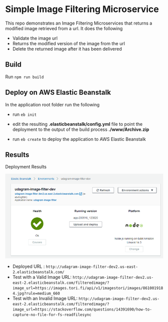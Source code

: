 # Simple Image Filtering Microservice

This repo demonstrates an Image Filtering Microservices that returns a modified image retrieved from a url. It does the following

* Validate the image url
* Returns the modified version of the image from the url
* Delete the returned image after it has been delivered

## Build

Run `npm run build`

## Deploy on AWS Elastic Beanstalk

In the  application root folder run the following

* run `eb init`

* edit the resulting **.elasticbeanstalk/config.yml** file to point the deployment to the output of the build process **./www/Archive.zip**

* run `eb create` to deploy the application to AWS Elastic Beanstalk

## Results

Deployment Results

![deployment](./deployment_screenshots/deploy.png)

* Deployed URL : `http://udagram-image-filter-dev2.us-east-2.elasticbeanstalk.com/`
* Test with a Valid Image URL: `http://udagram-image-filter-dev2.us-east-2.elasticbeanstalk.com/filteredimage/?image_url=https://images.tori.fi/api/v1/imagestori/images/8610019184.jpg?rule=medium_660`
* Test with an Invalid Image URL: `http://udagram-image-filter-dev2.us-east-2.elasticbeanstalk.com/filteredimage/?image_url=https://stackoverflow.com/questions/14391690/how-to-capture-no-file-for-fs-readfilesync`
